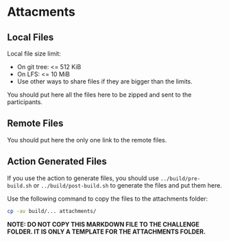 # Attacments

## Local Files

Local file size limit:

- On git tree: <= 512 KiB
- On LFS: <= 10 MiB
- Use other ways to share files if they are bigger than the limits.

You should put here all the files here to be zipped and sent to the participants.

## Remote Files

You should put here the only one link to the remote files.

## Action Generated Files

If you use the action to generate files, you should use `../build/pre-build.sh` or `../build/post-build.sh` to generate the files and put them here.

Use the following command to copy the files to the attachments folder:

```bash
cp -av build/... attachments/
```

**NOTE: DO NOT COPY THIS MARKDOWN FILE TO THE CHALLENGE FOLDER. IT IS ONLY A TEMPLATE FOR THE ATTACHMENTS FOLDER.**
